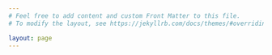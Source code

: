 ```yaml
---
# Feel free to add content and custom Front Matter to this file.
# To modify the layout, see https://jekyllrb.com/docs/themes/#overriding-theme-defaults

layout: page
---
```


<script language="javascript" src="http://pinboard.in/badge?user=techn0mad&num=40&color=040069998999-040069993000&size=12-30"></script>
